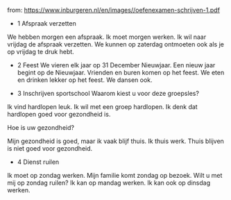 from: https://www.inburgeren.nl/en/images//oefenexamen-schrijven-1.pdf

- 1 Afspraak verzetten

We hebben morgen een afspraak. Ik moet morgen werken. Ik wil naar vrijdag de afspraak verzetten.
We kunnen op zaterdag ontmoeten ook als je op vrijdag te druk hebt.

- 2 Feest
We vieren elk jaar op 31 December Nieuwjaar. Een nieuw jaar begint op de Nieuwjaar.
Vrienden en buren komen op het feest. We eten en drinken lekker op het feest.
We dansen ook.

- 3 Inschrijven sportschool
Waarom kiest u voor deze groepsles?

Ik vind hardlopen leuk. Ik wil met een groep hardlopen.
Ik denk dat hardlopen goed voor gezondheid is.

Hoe is uw gezondheid?

Mijn gezondheid is goed, maar ik vaak blijf thuis. Ik thuis werk. Thuis blijven is niet goed voor gezondheid.

- 4 Dienst ruilen

Ik moet op zondag werken. Mijn familie komt zondag op bezoek.
Wilt u met mij op zondag ruilen? Ik kan op mandag werken. Ik kan ook op dinsdag werken.
